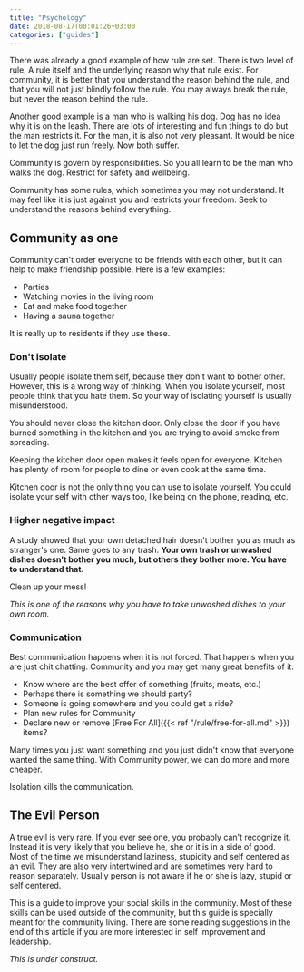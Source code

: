 ```yaml
---
title: "Psychology"
date: 2018-08-17T00:01:26+03:00
categories: ["guides"]
---
```

There was already a good example of how rule are set. There is two level of rule. A rule itself and the underlying reason why that rule exist. For community, it is better that you understand the reason behind the rule, and that you will not just blindly follow the rule. You may always break the rule, but never the reason behind the rule.

Another good example is a man who is walking his dog. Dog has no idea why it is on the leash. There are lots of interesting and fun things to do but the man restricts it. For the man, it is also not very pleasant. It would be nice to let the dog just run freely. Now both suffer.

Community is govern by responsibilities. So you all learn to be the man who walks the dog. Restrict for safety and wellbeing.

Community has some rules, which sometimes you may not understand. It may feel like it is just against you and restricts your freedom. Seek to understand the reasons behind everything.

## Community as one
Community can't order everyone to be friends with each other, but it can help to make friendship possible. Here is a few examples:

 - Parties
 - Watching movies in the living room
 - Eat and make food together
 - Having a sauna together

It is really up to residents if they use these.

### Don't isolate
Usually people isolate them self, because they don't want to bother other. However, this is a wrong way of thinking. When you isolate yourself, most people think that you hate them. So your way of isolating yourself is usually misunderstood.

You should never close the kitchen door. Only close the door if you have burned something in the kitchen and you are trying to avoid smoke from spreading.

Keeping the kitchen door open makes it feels open for everyone. Kitchen has plenty of room for people to dine or even cook at the same time.

Kitchen door is not the only thing you can use to isolate yourself. You could isolate your self with other ways too, like being on the phone, reading, etc.

### Higher negative impact
A study showed that your own detached hair doesn't bother you as much as stranger's one. Same goes to any trash. **Your own trash or unwashed dishes doesn't bother you much, but others they bother more. You have to understand that.**

Clean up your mess!

*This is one of the reasons why you have to take unwashed dishes to your own room.*

### Communication
Best communication happens when it is not forced. That happens when you are just chit chatting. Community and you may get many great benefits of it:

 - Know where are the best offer of something (fruits, meats, etc.)
 - Perhaps there is something we should party?
 - Someone is going somewhere and you could get a ride?
 - Plan new rules for Community
 - Declare new or remove [Free For All]({{< ref "/rule/free-for-all.md" >}}) items?

Many times you just want something and you just didn't know that everyone wanted the same thing. With Community power, we can do more and more cheaper.

Isolation kills the communication.

## The Evil Person
A true evil is very rare. If you ever see one, you probably can't recognize it. Instead it is very likely that you believe he, she or it is in a side of good. Most of the time we misunderstand laziness, stupidity and self centered as an evil. They are also very intertwined and are sometimes very hard to reason separately. Usually person is not aware if he or she is lazy, stupid or self centered. 

This is a guide to improve your social skills in the community. Most of these skills can be used outside of the community, but this guide is specially meant for the community living. There are some reading suggestions in the end of this article if you are more interested in self improvement and leadership.

*This is under construct.*

<!--
### Lazy
Laziness can be separated to physical and mental laziness, but we now talking only the mental laziness. Your mind can cleverly play against you if you are mentally lazy. It may make you not see how dirty everything is around you so you would not need to do anything. Lazy person sees a trash bin but he or she never thinks it is full.

Lazy person doesn't want to take trash out, because it is heavy, or because he or she is too busy or hurry. These are all reason that lazy person has created so he or she doesn't need to work. Even small task are hard to do.

Lazy person may think that it is not her or his turn to do it, but everyone else should do it. This is when lazy person gets some trait from the self centered personality. Also a person is lazy for a long time, he or she also becomes stupid, because getting yourself to learn new things requires a lot of mental power.

Lazy person is unable to make an initiative and therefor is bad for doing leadership.

### Stupid
Stupidity is usually a choice. Or actually a default consequence if you don't make a choice. A choice is very easy. You make things that increase your intelligent or you do things that don't.

Stupid person forgets a lot. He or she forgets to empty the recyclables even if he or she would have plenty of mental power to do it. He or she has also have hard time learning new skills. Stupid person doesn't like to learn new skills and usually gets frustrated very fast.

If you stay stupid long time, you become self centered. You simply don't understand what you don't understand.

### Self centered
Usually self centered people think that everyone owns them something. Or that everyone should be interested on what they are doing. Usually self centered person thinks that they are good people, and for them it is very easy to appear as a good person.

When self centered person completes a task, they evaluate that task too high. They make a small favor and require a big favor. They are not afraid to ask favor and they usually don't value very high since they think that they are deserved to be served.

Self centered can be lazy too if she or he gets favor from other people too easily. Also self centered person may think that they don't need to do anything because they are good persons. This is actually more originated from a lazy person's mind as it tries to find out reasons to not work.

Self centered is not good in taking critique and he or she becomes stupid. Most people see that you should not try to tell her or his flaw, but to just ignore her or him.

Self loving is not the same as self centered, but they are very close. Self centered can be associated with mostly negative things, but self loving can be associated with both good and bad things.

## How to not be lazy, stupid and self centered a.k.a evil
It is important that you are not lazy, stupid or self centered, because those are the traits that make you look like a mean or evil person. If you know that have these traits, but you are not willing to change anything, at least to try miditate the bad effects.

In this article we try to make you not appear as a mean or evil person.

### How to not be lazy
The answer is not to be hard-working. Reason for lazyness is usually because you have low mental power. Mental power is something that most of us have finite amount. It will run out during the day.

You can get more by doing meditation pratices. But to bypass low mental power more quickly is to create habits. Your brain loves habits and when it gets to it, it actually doesn't use mental power. However, creating a habit may take more mental power, but it is worth investigating.

For example, when you put something in the trash, you automatically check if it is full, and if it is, then you empty it and bring the bag to the vestibule. During that operation your brain simple doesn't become self aware that it is work. **You just do it.** No pauses, no self doupt, it just happens. This is how habits trick you to become more not lazy.

If you ever wonder how some people can work so hard, it is mainly because they have build good habits. Their brain doesn't fight back, it just forgets it is doing work.

Now habits sound like a wonder, but it in most cases it does fight against you. There can be bad habits, and those are very hard to erase. Brain loves habits. It creates them by strengthening neuroconnection. More you do something, more it becomes automatic (a habit) and then it doesn't need mental power.

### How not to be stupid
This is also related to habits. What you do when you get home from work, or what you usually do when you have free time? Are you watching TV or some media? Are you just entertaining yourself?

An intelligent person finds joy on learning something. To become more intelligent, use your free time on learning something that brings you joy. It can be anything. As long as it requires you to think and learn. If you can manage to do that your in the up spiral. Usually if you are so intensively learning something, you don't want anyone to distract you, not TV or music or anything.

Most common things that makes person stupid is excessive use of media (TV, Youtube, etc) and music. Most of the video games are bad for you. You may think that playing some simple puzzle games may make you smarter. They mostly don't because the area of expertise is too low. The area of problems is too narrow. However games that are very complex are good for you eg. chess.

A good practice is actually limit yourself of doing something unnecessary and then just wait if you start to do something usefull. Close your TV or any media source. Don't listen music. Don't eat any sweet. What will you do then? What ever you start to do, don't do it if it is not something that requires learning. When you finally find the thing that you are naturally orientated to learn and that is something you find joy doing so, then do it. Intelligent person is someone who naturally starts to learn when she or he has free time.

Reminding you that being intelligent is not something you do absolute. Sometimes it is something useless, but most of the time it is something usefull.

### How not to be self centered
Self centered person is usually depressed or are mentally unstable, sometimes having great days and next day can be worst. This is because they are very self aware of their emotion. Usually they actually like powerful emotions, feeling that they are more live and sometimes even more right on some issue. Even if they are wrong, they can think they are right if the emotions are too high. It is not good that one day you smile and then next day you don't. Other people may think that you are not trustworthy.

Be stable. Do more meditation. You should not be controlled by emotion, you should be one who is controlling your own brain. Emotions are good, but you should be the master of your own body.

When you meet people, try to think what she or he wants, what is her or his wishes and dreams and fears. Can you help him or her? Should you help her or him? Get your thoughts of yourself of what you want. When you do that long time, you actually starts to see how stupid your own problems are. And how stupid other peoples problems are.

There is a saying that man's value can be measured by the size of his problems. Thinking of when you get home from work or school so you can see your lover, watch TV or play PC games is very low level of problem. Also thinking if one likes you or not is very low.

If you are responsible of others ability to support themself and their family, then you have medium level of problems. If you are responsible of life of another, future of your people or the whole world, then you have high level problem.

There are more levels than low, medium and high. Levels don't really exist like this, but they are good way of demonstrating how it works.

So... What is the level your problem? What is your responsibilities in life? Who gave you that responsibility and why? And ultimately what would you do if you don't have responsibility?
-->
